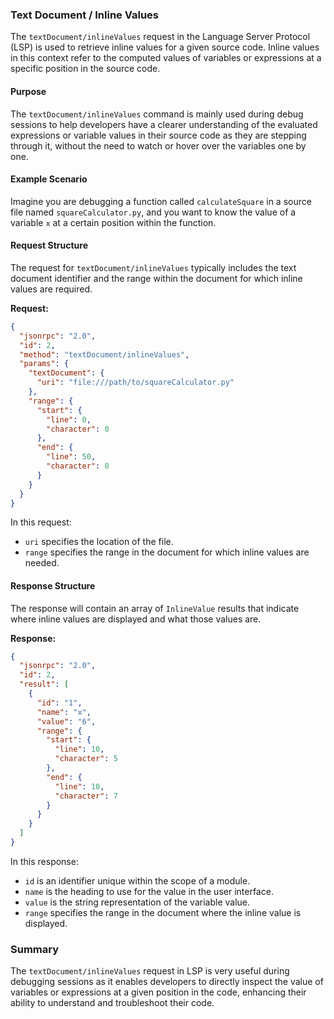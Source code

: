 ### Text Document / Inline Values

The `textDocument/inlineValues` request in the Language Server Protocol (LSP) is used to retrieve inline values for a given source code. Inline values in this context refer to the computed values of variables or expressions at a specific position in the source code.

#### Purpose

The `textDocument/inlineValues` command is mainly used during debug sessions to help developers have a clearer understanding of the evaluated expressions or variable values in their source code as they are stepping through it, without the need to watch or hover over the variables one by one.

#### Example Scenario

Imagine you are debugging a function called `calculateSquare` in a source file named `squareCalculator.py`, and you want to know the value of a variable `x` at a certain position within the function.

#### Request Structure

The request for `textDocument/inlineValues` typically includes the text document identifier and the range within the document for which inline values are required.

**Request:**

```json
{
  "jsonrpc": "2.0",
  "id": 2,
  "method": "textDocument/inlineValues",
  "params": {
    "textDocument": {
      "uri": "file:///path/to/squareCalculator.py"
    },
    "range": {
      "start": {
        "line": 0,
        "character": 0
      },
      "end": {
        "line": 50,
        "character": 0
      }
    }
  }
}
```

In this request:
- `uri` specifies the location of the file.
- `range` specifies the range in the document for which inline values are needed.

#### Response Structure

The response will contain an array of `InlineValue` results that indicate where inline values are displayed and what those values are.

**Response:**

```json
{
  "jsonrpc": "2.0",
  "id": 2,
  "result": [
    {
      "id": "1",
      "name": "x",
      "value": "6",
      "range": {
        "start": {
          "line": 10,
          "character": 5
        },
        "end": {
          "line": 10,
          "character": 7
        }
      }
    }
  ]
}
```

In this response:
- `id` is an identifier unique within the scope of a module.
- `name` is the heading to use for the value in the user interface.
- `value` is the string representation of the variable value.
- `range` specifies the range in the document where the inline value is displayed.

### Summary

The `textDocument/inlineValues` request in LSP is very useful during debugging sessions as it enables developers to directly inspect the value of variables or expressions at a given position in the code, enhancing their ability to understand and troubleshoot their code.